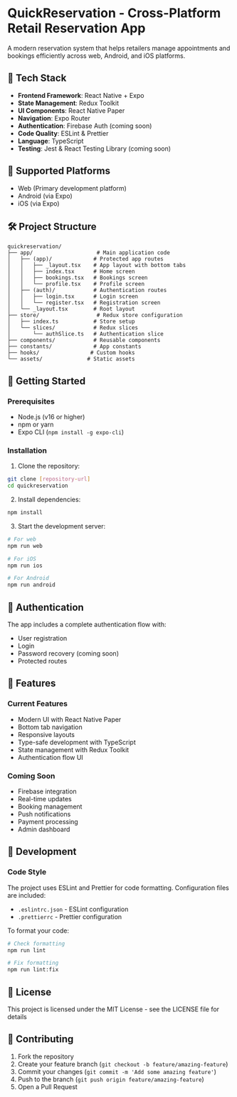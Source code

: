 # QuickReservation - Cross-Platform Retail Reservation App

A modern reservation system that helps retailers manage appointments and bookings efficiently across web, Android, and iOS platforms.

## 🚀 Tech Stack

- **Frontend Framework**: React Native + Expo
- **State Management**: Redux Toolkit
- **UI Components**: React Native Paper
- **Navigation**: Expo Router
- **Authentication**: Firebase Auth (coming soon)
- **Code Quality**: ESLint & Prettier
- **Language**: TypeScript
- **Testing**: Jest & React Testing Library (coming soon)

## 📱 Supported Platforms

- Web (Primary development platform)
- Android (via Expo)
- iOS (via Expo)

## 🛠️ Project Structure

```
quickreservation/
├── app/                    # Main application code
│   ├── (app)/             # Protected app routes
│   │   ├── _layout.tsx    # App layout with bottom tabs
│   │   ├── index.tsx      # Home screen
│   │   ├── bookings.tsx   # Bookings screen
│   │   └── profile.tsx    # Profile screen
│   ├── (auth)/            # Authentication routes
│   │   ├── login.tsx      # Login screen
│   │   └── register.tsx   # Registration screen
│   └── _layout.tsx        # Root layout
├── store/                  # Redux store configuration
│   ├── index.ts           # Store setup
│   └── slices/            # Redux slices
│       └── authSlice.ts   # Authentication slice
├── components/            # Reusable components
├── constants/             # App constants
├── hooks/                # Custom hooks
└── assets/              # Static assets
```

## 🚀 Getting Started

### Prerequisites

- Node.js (v16 or higher)
- npm or yarn
- Expo CLI (`npm install -g expo-cli`)

### Installation

1. Clone the repository:

```bash
git clone [repository-url]
cd quickreservation
```

2. Install dependencies:

```bash
npm install
```

3. Start the development server:

```bash
# For web
npm run web

# For iOS
npm run ios

# For Android
npm run android
```

## 🔐 Authentication

The app includes a complete authentication flow with:

- User registration
- Login
- Password recovery (coming soon)
- Protected routes

## 📱 Features

### Current Features

- Modern UI with React Native Paper
- Bottom tab navigation
- Responsive layouts
- Type-safe development with TypeScript
- State management with Redux Toolkit
- Authentication flow UI

### Coming Soon

- Firebase integration
- Real-time updates
- Booking management
- Push notifications
- Payment processing
- Admin dashboard

## 🧪 Development

### Code Style

The project uses ESLint and Prettier for code formatting. Configuration files are included:

- `.eslintrc.json` - ESLint configuration
- `.prettierrc` - Prettier configuration

To format your code:

```bash
# Check formatting
npm run lint

# Fix formatting
npm run lint:fix
```

## 📄 License

This project is licensed under the MIT License - see the LICENSE file for details

## 🤝 Contributing

1. Fork the repository
2. Create your feature branch (`git checkout -b feature/amazing-feature`)
3. Commit your changes (`git commit -m 'Add some amazing feature'`)
4. Push to the branch (`git push origin feature/amazing-feature`)
5. Open a Pull Request
